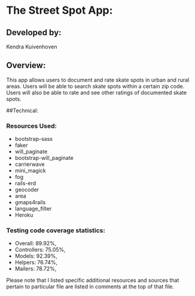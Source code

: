 # The Street Spot App:

## Developed by: 
 Kendra Kuivenhoven

## Overview:
This app allows users to document and rate skate spots in urban and rural areas. Users will be able to search skate spots within a certain zip code. Users will also be able to rate and see other ratings of documented skate spots.

##Technical:

### Resources Used:
* bootstrap-sass
* faker
* will_paginate
* bootstrap-will_paginate
* carrierwave
* mini_magick
* fog
* rails-erd
* geocoder
* area
* gmaps4rails
* language_filter
* Heroku

### Testing code coverage statistics:
* Overall: 89.92%, 
* Controllers: 75.05%, 
* Models: 92.39%, 
* Helpers: 76.74%, 
* Mailers: 78.72%, 

Please note that I listed specific additional resources and sources that pertain to particular file are listed in comments at the top of that file.  

